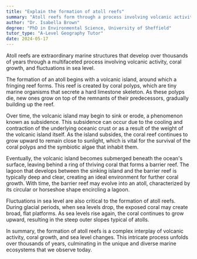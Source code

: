 ```yaml
---
title: "Explain the formation of atoll reefs"
summary: "Atoll reefs form through a process involving volcanic activity, coral growth, and changes in sea level."
author: "Dr. Isabella Brown"
degree: "PhD in Environmental Science, University of Sheffield"
tutor_type: "A-Level Geography Tutor"
date: 2024-05-17
---
```


Atoll reefs are extraordinary marine structures that develop over thousands of years through a multifaceted process involving volcanic activity, coral growth, and fluctuations in sea level.

The formation of an atoll begins with a volcanic island, around which a fringing reef forms. This reef is created by coral polyps, which are tiny marine organisms that secrete a hard limestone skeleton. As these polyps die, new ones grow on top of the remnants of their predecessors, gradually building up the reef.

Over time, the volcanic island may begin to sink or erode, a phenomenon known as subsidence. This subsidence can occur due to the cooling and contraction of the underlying oceanic crust or as a result of the weight of the volcanic island itself. As the island subsides, the coral reef continues to grow upward to remain close to sunlight, which is vital for the survival of the coral polyps and the symbiotic algae that inhabit them.

Eventually, the volcanic island becomes submerged beneath the ocean's surface, leaving behind a ring of thriving coral that forms a barrier reef. The lagoon that develops between the sinking island and the barrier reef is typically deep and clear, creating an ideal environment for further coral growth. With time, the barrier reef may evolve into an atoll, characterized by its circular or horseshoe shape encircling a lagoon.

Fluctuations in sea level are also critical to the formation of atoll reefs. During glacial periods, when sea levels drop, the exposed coral may create broad, flat platforms. As sea levels rise again, the coral continues to grow upward, resulting in the steep outer slopes typical of atolls.

In summary, the formation of atoll reefs is a complex interplay of volcanic activity, coral growth, and sea level changes. This intricate process unfolds over thousands of years, culminating in the unique and diverse marine ecosystems that we observe today.
    